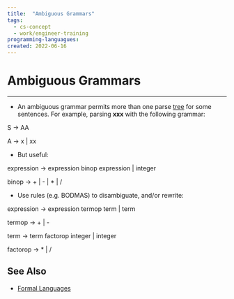 ```yaml
---
title:  "Ambiguous Grammars"
tags:
  - cs-concept
  - work/engineer-training
programming-languagues:
created: 2022-06-16
---
```

# Ambiguous Grammars
---
- An ambiguous grammar permits more than one parse [tree](notes/university/cs2004/trees.md) for some sentences. For example, parsing **xxx** with the following grammar:

S $\rightarrow$ AA

A $\rightarrow$ x | xx

- But useful:

expression $\rightarrow$ expression binop expression | integer

binop $\rightarrow$ + | - | * | /

- Use rules (e.g. BODMAS) to disambiguate, and/or rewrite:

expression $\rightarrow$ expression termop term | term

termop $\rightarrow$ + | -

term $\rightarrow$ term factorop integer | integer

factorop $\rightarrow$ * | /

## See Also
- [Formal Languages](notes/general/formal-languages.md)
